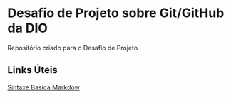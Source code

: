 # Desafio de Projeto sobre Git/GitHub da DIO
Repositório criado para o Desafio de Projeto
## Links Úteis 
[Sintaxe Basica Markdow](https://www.markdownguide.org/)
